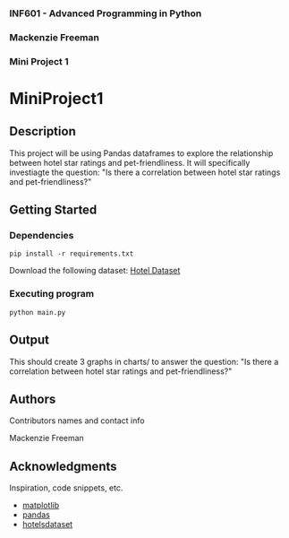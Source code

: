 ### INF601 - Advanced Programming in Python
### Mackenzie Freeman
### Mini Project 1


# MiniProject1

## Description

This project will be using Pandas dataframes to explore the relationship between
hotel star ratings and pet-friendliness. It will specifically investiagte the question: 
"Is there a correlation between hotel star ratings and pet-friendliness?"

## Getting Started

### Dependencies

```
pip install -r requirements.txt
```
Download the following dataset:
[Hotel Dataset](https://www.kaggle.com/datasets/raj713335/tbo-hotels-dataset)

### Executing program

```
python main.py
```

## Output

This should create 3 graphs in charts/ to answer the question: "Is there a correlation between hotel star ratings and pet-friendliness?"

## Authors

Contributors names and contact info

Mackenzie Freeman

## Acknowledgments

Inspiration, code snippets, etc.
* [matplotlib](https://matplotlib.org/stable/tutorials/pyplot.html)
* [pandas](https://pandas.pydata.org/pandas-docs/stable/getting_started/overview.html)
* [hotelsdataset](https://www.kaggle.com/datasets/raj713335/tbo-hotels-dataset)